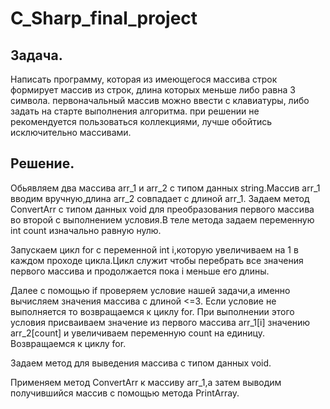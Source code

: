 # C_Sharp_final_project
## Задача.
Написать программу, которая из имеющегося массива строк формирует массив из строк, длина которых меньше либо равна 3 символа. первоначальный массив можно ввести с клавиатуры, либо задать на старте выполнения алгоритма. при решении не рекомендуется пользоваться коллекциями, лучше обойтись исключительно массивами.

## Решение.
Обьявляем два массива arr_1 и arr_2 с типом данных string.Массив arr_1 вводим вручную,длина arr_2 совпадает с длиной arr_1.
Задаем метод ConvertArr с типом данных void для преобразования первого массива во второй с выполнением условия.В теле метода задаем переменную int count изначально равную нулю.

Запускаем цикл for с переменной int i,которую увеличиваем на 1 в каждом проходе цикла.Цикл служит чтобы перебрать все значения первого массива и продолжается пока i меньше его длины.

Далее с помощью if проверяем условие нашей задачи,а именно вычисляем значения массива с длиной <=3.
Если условие не выполняется то возвращаемся к циклу for.
При выполнении этого условия присваиваем значение из первого массива arr_1[i] значению arr_2[count] и увеличиваем переменную count на единицу.
Возвращаемся к циклу for.

Задаем метод для выведения массива с типом данных void.

Применяем метод ConvertArr к массиву arr_1,а затем выводим получившийся массив с помощью метода PrintArray.
